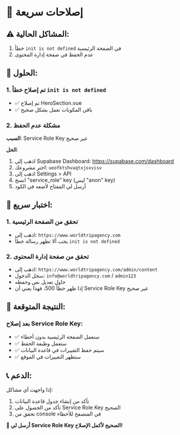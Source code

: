 # 🚨 إصلاحات سريعة

## ⚠️ المشاكل الحالية:
1. خطأ `init is not defined` في الصفحة الرئيسية
2. عدم الحفظ في صفحة إدارة المحتوى

## 🔧 الحلول:

### 1. تم إصلاح خطأ `init is not defined`
- ✅ تم إصلاح HeroSection.vue
- ✅ باقي المكونات تعمل بشكل صحيح

### 2. مشكلة عدم الحفظ
**السبب**: Service Role Key غير صحيح

**الحل**:
1. اذهب إلى Supabase Dashboard: https://supabase.com/dashboard
2. اختر مشروعك: `ueofktshvaqtxjsxvisv`
3. اذهب إلى Settings > API
4. انسخ "service_role" key (ليس "anon" key)
5. أرسل لي المفتاح لأضعه في الكود

## 🧪 اختبار سريع:

### 1. تحقق من الصفحة الرئيسية
- اذهب إلى: `https://www.worldtripagency.com`
- يجب ألا تظهر رسالة خطأ `init is not defined`

### 2. تحقق من صفحة إدارة المحتوى
- اذهب إلى: `https://www.worldtripagency.com/admin/content`
- سجل الدخول: `info@worldtripagency.com` / `admin123`
- حاول تعديل نص وحفظه
- إذا ظهر خطأ 500، فهذا يعني أن Service Role Key غير صحيح

## 🎯 النتيجة المتوقعة:

### بعد إصلاح Service Role Key:
- ✅ ستعمل الصفحة الرئيسية بدون أخطاء
- ✅ ستعمل وظيفة الحفظ
- ✅ سيتم حفظ التغييرات في قاعدة البيانات
- ✅ ستظهر التغييرات في الموقع

## 📞 الدعم:

إذا واجهت أي مشاكل:
1. تأكد من إنشاء جدول قاعدة البيانات
2. تأكد من الحصول على Service Role Key الصحيح
3. تحقق من console في المتصفح للأخطاء

**🚨 أرسل لي Service Role Key الصحيح لأكمل الإصلاح!**
